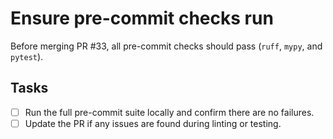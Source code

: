 # Ensure pre-commit checks run

Before merging PR #33, all pre-commit checks should pass (`ruff`, `mypy`, and `pytest`).

## Tasks
- [ ] Run the full pre-commit suite locally and confirm there are no failures.
- [ ] Update the PR if any issues are found during linting or testing.
